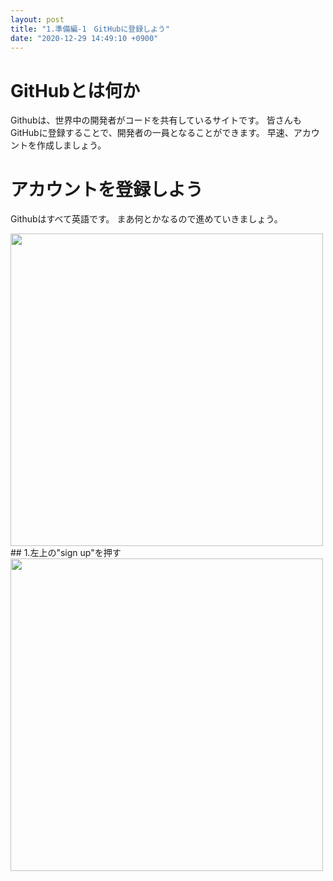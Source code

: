 ```yaml
---
layout: post
title: "1.準備編-1　GitHubに登録しよう"
date: "2020-12-29 14:49:10 +0900"
---
```

# GitHubとは何か
Githubは、世界中の開発者がコードを共有しているサイトです。
皆さんもGitHubに登録することで、開発者の一員となることができます。
早速、アカウントを作成しましょう。
# アカウントを登録しよう
Githubはすべて英語です。
まあ何とかなるので進めていきましょう。

<img src="https://startguide.jp/media-post/1-1/1.png" width="500px">
## 1.左上の"sign up"を押す
<img src="https://startguide.jp/media-post/1-1/2.png" width="500px">
